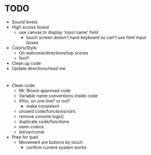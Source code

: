 # TODO
- Sound levels
- High scores board
    - use canvas to display 'input name' field
        - touch screen doesn't have keyboard so can't use html input boxes
- Colors/Style
    - On welcome/directions/top scores
    - font?
- Clean up code
- Update directions/read me
#
- Clean code
    - Mr. Bloom approved code
    - Variable name conventions inside code
    - if/for, on one line? or not?
        - make consistent
    - unused code/functions/vars
    - remove console.logs()
    - duplicate code/functions
    - semi-colens
    - let/var/const
- Prep for ipad
    - Movement are buttons by touch
        - confirm current system works
#
